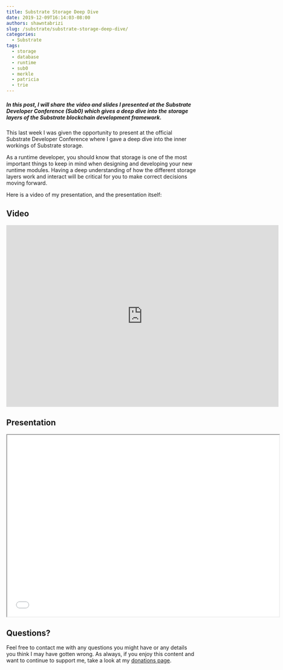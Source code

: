 ```yaml
---
title: Substrate Storage Deep Dive
date: 2019-12-09T16:14:03-08:00
authors: shawntabrizi
slug: /substrate/substrate-storage-deep-dive/
categories:
  - Substrate
tags:
  - storage
  - database
  - runtime
  - sub0
  - merkle
  - patricia
  - trie
---
```


##### In this post, I will share the video and slides I presented at the Substrate Developer Conference (Sub0) which gives a deep dive into the storage layers of the Substrate blockchain development framework.

This last week I was given the opportunity to present at the official Substrate Developer Conference where I gave a deep dive into the inner workings of Substrate storage.

As a runtime developer, you should know that storage is one of the most important things to keep in mind when designing and developing your new runtime modules. Having a deep understanding of how the different storage layers work and interact will be critical for you to make correct decisions moving forward.

Here is a video of my presentation, and the presentation itself:

## Video

<iframe width="720px" height="480px" src="https://www.youtube.com/embed/9S8rmW8LD5o" frameborder="0" allow="accelerometer; autoplay; encrypted-media; gyroscope; picture-in-picture" allowfullscreen></iframe>

## Presentation

<iframe src="/assets/presentations/substrate-storage-deep-dive.pdf" width="720px" height="480px"></iframe>

## Questions?

Feel free to contact me with any questions you might have or any details you think I may have gotten wrong. As always, if you enjoy this content and want to continue to support me, take a look at my [donations page](https://shawntabrizi.com/donate/).
